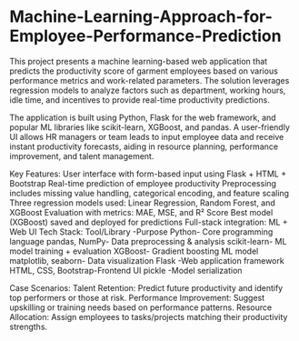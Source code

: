 # Machine-Learning-Approach-for-Employee-Performance-Prediction


This project presents a machine learning-based web application that predicts the productivity score of garment employees based on various performance metrics and work-related parameters. The solution leverages regression models to analyze factors such as department, working hours, idle time, and incentives to provide real-time productivity predictions.

The application is built using Python, Flask for the web framework, and popular ML libraries like scikit-learn, XGBoost, and pandas. A user-friendly UI allows HR managers or team leads to input employee data and receive instant productivity forecasts, aiding in resource planning, performance improvement, and talent management.

 Key Features:
 User interface with form-based input using Flask + HTML + Bootstrap
 Real-time prediction of employee productivity
 Preprocessing includes missing value handling, categorical encoding, and feature scaling
 Three regression models used: Linear Regression, Random Forest, and XGBoost
 Evaluation with metrics: MAE, MSE, and R² Score
 Best model (XGBoost) saved and deployed for predictions
 Full-stack integration: ML + Web UI
 Tech Stack:
Tool/Library	-Purpose
Python-	Core programming language
pandas, NumPy-	Data preprocessing & analysis
scikit-learn-	ML model training + evaluation
XGBoost-	Gradient boosting ML model
matplotlib, seaborn-	Data visualization
Flask	-Web application framework
HTML, CSS, Bootstrap-Frontend UI
pickle	-Model serialization

 Case Scenarios:
Talent Retention:
Predict future productivity and identify top performers or those at risk.
Performance Improvement:
Suggest upskilling or training needs based on performance patterns.
Resource Allocation:
Assign employees to tasks/projects matching their productivity strengths.

